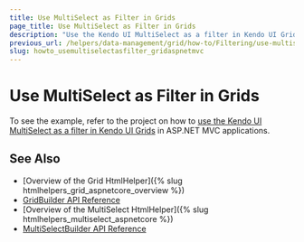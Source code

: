```yaml
---
title: Use MultiSelect as Filter in Grids
page_title: Use MultiSelect as Filter in Grids
description: "Use the Kendo UI MultiSelect as a filter in Kendo UI Grids in ASP.NET MVC applications."
previous_url: /helpers/data-management/grid/how-to/Filtering/use-multiselect-filter
slug: howto_usemultiselectasfilter_gridaspnetmvc
---
```


# Use MultiSelect as Filter in Grids

To see the example, refer to the project on how to [use the Kendo UI MultiSelect as a filter in Kendo UI Grids](https://github.com/telerik/ui-for-aspnet-mvc-examples/tree/master/Telerik.Examples.Mvc/Telerik.Examples.Mvc/Areas/GridMultiSelectFilter) in ASP.NET MVC applications.

## See Also

* [Overview of the Grid HtmlHelper]({% slug htmlhelpers_grid_aspnetcore_overview %})
* [GridBuilder API Reference](https://docs.telerik.com/aspnet-mvc/api/kendo.mvc.ui.fluent/gridbuilder)
* [Overview of the MultiSelect HtmlHelper]({% slug htmlhelpers_multiselect_aspnetcore %})
* [MultiSelectBuilder API Reference](https://docs.telerik.com/kendo-ui/aspnet-mvc/api/kendo.mvc.ui.fluent/multiselectbuilder)
